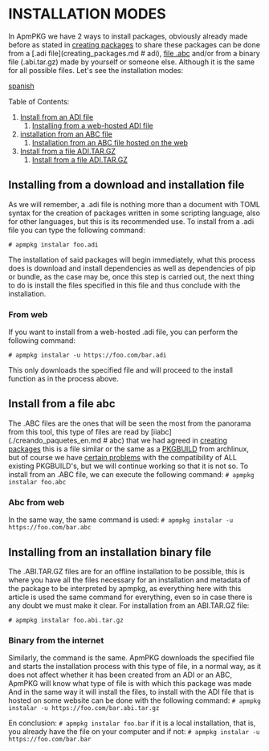 # INSTALLATION MODES
In ApmPKG we have 2 ways to install packages, obviously already made before as stated in [creating packages](./creando_paquetes_en.md) to share these packages can be done from a [.adi file](creating_packages.md # adi), [file .abc](creating_packages.md#abc) and/or from a binary file (.abi.tar.gz) made by yourself or someone else. Although it is the same for all possible files. Let's see the installation modes:

[spanish](./modos_de_instalacion.md)

Table of Contents:
1. [Install from an ADI file](#installing-from-a-download-and-installation-file)
	1. [Installing from a web-hosted ADI file](#from-web)
2. [installation from an ABC file](#install-from-a-file-abc)
	1. [Installation from an ABC file hosted on the web](#abc-from-web)
3. [Install from a file ADI.TAR.GZ](#installing-from-an-installation-binary-file)
	1. [Install from a file ADI.TAR.GZ](#binary-from-the-internet)
	
	


## Installing from a download and installation file
As we will remember, a .adi file is nothing more than a document with TOML syntax for the creation of packages written in some scripting language, also for other languages, but this is its recommended use. To install from a .adi file you can type the following command:

`# apmpkg instalar foo.adi`

The installation of said packages will begin immediately, what this process does is download and install dependencies as well as dependencies of pip or bundle, as the case may be, once this step is carried out, the next thing to do is install the files specified in this file and thus conclude with the installation.

### From web

If you want to install from a web-hosted .adi file, you can perform the following command:

`# apmpkg instalar -u https://foo.com/bar.adi`

This only downloads the specified file and will proceed to the install function as in the process above.


## Install from a file abc

The .ABC files are the ones that will be seen the most from the panorama from this tool, this type of files are read by [iiabc](./creando_paquetes_en.md # abc) that we had agreed in [creating packages](./creando_paquetes_en.md#complications-abc) this is a file similar or the same as a [PKGBUILD](https://wiki.archlinux.org/index.php/PKGBUILD) from archlinux, but of course we have [certain problems](./creando_paquetes_en.md) with the compatibility of ALL existing PKGBUILD's, but we will continue working so that it is not so. To install from an .ABC file, we can execute the following command:
`# apmpkg instalar foo.abc`

### Abc from web

In the same way, the same command is used:
`# apmpkg instalar -u https://foo.com/bar.abc`

## Installing from an installation binary file

The .ABI.TAR.GZ files are for an offline installation to be possible, this is where you have all the files necessary for an installation and metadata of the package to be interpreted by apmpkg, as everything here with this article is used the same command for everything, even so in case there is any doubt we must make it clear. For installation from an ABI.TAR.GZ file:

`# apmpkg instalar foo.abi.tar.gz`

### Binary from the internet

Similarly, the command is the same. ApmPKG downloads the specified file and starts the installation process with this type of file, in a normal way, as it does not affect whether it has been created from an ADI or an ABC, ApmPKG will know what type of file is with which this package was made And in the same way it will install the files, to install with the ADI file that is hosted on some website can be done with the following command:
`# apmpkg instalar -u https://foo.com/bar.abi.tar.gz`

En conclusion: 
`# apmpkg instalar foo.bar` if it is a local installation, that is, you already have the file on your computer and if not: `# apmpkg instalar -u https://foo.com/bar.bar`
